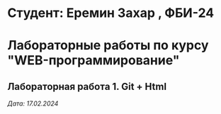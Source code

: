 # Студент: Еремин Захар , ФБИ-24

# Лабораторные работы по курсу "WEB-программирование"

## Лабораторная работа 1. Git + Html

*Дата: 17.02.2024*

